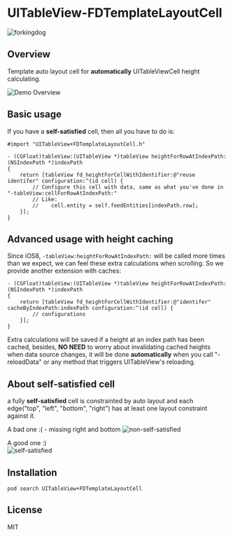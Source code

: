 # UITableView-FDTemplateLayoutCell
![forkingdog](https://cloud.githubusercontent.com/assets/219689/7244961/4209de32-e816-11e4-87bc-b161c442d348.png)

## Overview
Template auto layout cell for **automatically** UITableViewCell height calculating.

![Demo Overview](https://github.com/forkingdog/UITableView-FDTemplateLayoutCell/blob/master/Sceenshots/screenshot2.gif)

## Basic usage

If you have a **self-satisfied** cell, then all you have to do is: 

``` objc
#import "UITableView+FDTemplateLayoutCell.h"

- (CGFloat)tableView:(UITableView *)tableView heightForRowAtIndexPath:(NSIndexPath *)indexPath
{
    return [tableView fd_heightForCellWithIdentifier:@"reuse identifer" configuration:^(id cell) {
        // Configure this cell with data, same as what you've done in "-tableView:cellForRowAtIndexPath:"
        // Like:
        //    cell.entity = self.feedEntities[indexPath.row];
    }];
}
```
## Advanced usage with height caching

Since iOS8, `-tableView:heightForRowAtIndexPath:` will be called more times than we expect, we can feel these extra calculations when scrolling. So we provide another extension with caches:   

```
- (CGFloat)tableView:(UITableView *)tableView heightForRowAtIndexPath:(NSIndexPath *)indexPath
{
    return [tableView fd_heightForCellWithIdentifier:@"identifer" cacheByIndexPath:indexPath configuration:^(id cell) {
        // configurations
    }];
}
```

Extra calculations will be saved if a height at an index path has been cached, besides, **NO NEED** to worry about invalidating cached heights when data source changes, it will be done **automatically** when you call "-reloadData" or any method that triggers UITableView's reloading.

## About self-satisfied cell

a fully **self-satisfied** cell is constrainted by auto layout and each edge("top", "left", "bottom", "right") has at least one layout constraint against it.  

A bad one :( - missing right and bottom
![non-self-satisfied](https://github.com/forkingdog/UITableView-FDTemplateLayoutCell/blob/master/Sceenshots/screenshot0.png)   

A good one :)  
![self-satisfied](https://github.com/forkingdog/UITableView-FDTemplateLayoutCell/blob/master/Sceenshots/screenshot1.png)   

## Installation

```
pod search UITableView+FDTemplateLayoutCell 
```

## License
MIT

